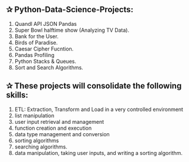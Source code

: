 ## ✰ Python-Data-Science-Projects: 

  1. Quandl API JSON Pandas
  2. Super Bowl halftime show (Analyzing TV Data).
  3. Bank for the User.
  4. Birds of Paradise.
  5. Caesar Cipher Fucntion.
  6. Pandas Profiling
  7. Python Stacks & Queues.
  8. Sort and Search Algorithms.
  
## ✰ These projects will consolidate the following skills:
  1. ETL: Extraction, Transform and Load in a very controlled environment
  2. list manipulation
  3. user input retrieval and management
  4. function creation and execution
  5. data type management and conversion
  6. sorting algorithms
  7. searching algorithms.
  8. data manipulation, taking user inputs, and writing a sorting algorithm.
